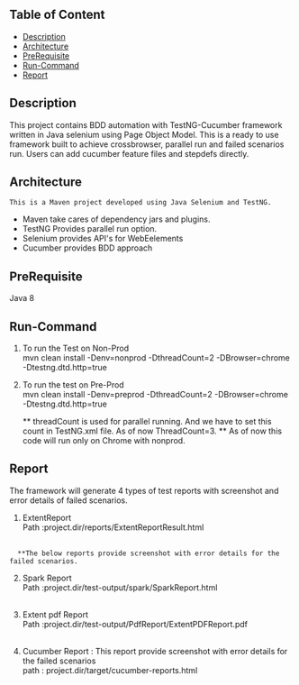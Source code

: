 
## Table of Content
- [Description](#description)
- [Architecture](#architecture)
- [PreRequisite](#prerequisite)
- [Run-Command](#run-command)
- [Report](#report)

## Description
   This project contains BDD automation with TestNG-Cucumber framework written in Java selenium using Page Object Model. This is a ready to use framework 
built to achieve crossbrowser, parallel run and failed scenarios run. Users can add cucumber feature files and stepdefs directly.
## Architecture
    This is a Maven project developed using Java Selenium and TestNG.
- Maven take cares of dependency jars and plugins.
- TestNG Provides parallel run option.
- Selenium provides API's for WebEelements
- Cucumber provides BDD approach
  
## PreRequisite
  Java 8
  
## Run-Command
  1. To run the Test on Non-Prod<br/>
      mvn clean install -Denv=nonprod -DthreadCount=2 -DBrowser=chrome -Dtestng.dtd.http=true <br/>
      
  2.  To run the test on Pre-Prod<br/>
      mvn clean install -Denv=preprod -DthreadCount=2 -DBrowser=chrome -Dtestng.dtd.http=true<br/>
      
      ** threadCount is used for parallel running. And we have to set this count in TestNG.xml file. As of now ThreadCount=3.
      ** As of now this code will run only on Chrome with nonprod.
      
## Report
   The framework will generate 4 types of test reports with screenshot and error details of failed scenarios.<br/>
   1.  ExtentReport <br/>
      Path :project.dir/reports/ExtentReportResult.html<br/>
      <br/>
      
      **The below reports provide screenshot with error details for the failed scenarios.
      
   2. Spark Report <br/>
      Path :project.dir/test-output/spark/SparkReport.html<br/>
      <br/>
      
   3. Extent pdf Report <br/>
      Path :project.dir/test-output/PdfReport/ExtentPDFReport.pdf<br/>
      <br/>
      
   4. Cucumber Report : This report provide screenshot with error details for the failed scenarios<br/>
      path : project.dir/target/cucumber-reports.html
